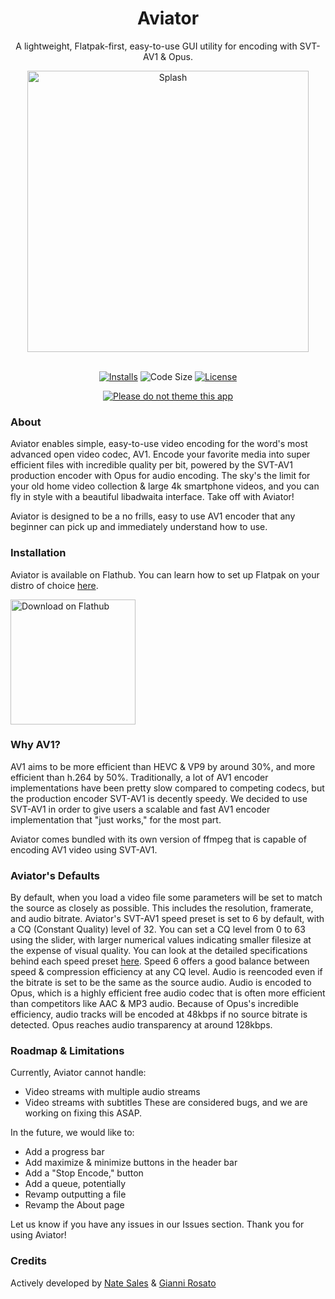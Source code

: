 <div align="center">
<h1>Aviator</h1>

A lightweight, Flatpak-first, easy-to-use GUI utility for encoding with SVT-AV1 & Opus.

<img src="assets/aviator_splash2.avif" alt="Splash" width=450/>
<br>
<br>

[![Installs](https://img.shields.io/flathub/downloads/net.natesales.Aviator?style=for-the-badge)](https://flathub.org/apps/details/net.natesales.Aviator)
![Code Size](https://img.shields.io/github/languages/code-size/natesales/aviator?style=for-the-badge)
[![License](https://img.shields.io/github/license/natesales/q?style=for-the-badge)](https://raw.githubusercontent.com/natesales/q/main/LICENSE)

[![Please do not theme this app](https://stopthemingmy.app/badge.svg)](https://stopthemingmy.app)
</div>

### About

Aviator enables simple, easy-to-use video encoding for the word's most advanced open video codec, AV1. Encode your favorite media into super efficient files with incredible quality per bit, powered by the SVT-AV1 production encoder with Opus for audio encoding. The sky's the limit for your old home video collection &amp; large 4k smartphone videos, and you can fly in style with a beautiful libadwaita interface. Take off with Aviator!

Aviator is designed to be a no frills, easy to use AV1 encoder that any beginner can pick up and immediately understand how to use. 

### Installation

Aviator is available on Flathub. You can learn how to set up Flatpak on your distro of choice [here](https://flatpak.org/setup/).

<a href="https://flathub.org/apps/details/com.rafaelmardojai.Blanket"><img width="200" alt="Download on Flathub" src="https://flathub.org/assets/badges/flathub-badge-en.png"/></a>

### Why AV1?

AV1 aims to be more efficient than HEVC & VP9 by around 30%, and more efficient than h.264 by 50%. Traditionally, a lot of AV1 encoder implementations have been pretty slow compared to competing codecs, but the production encoder SVT-AV1 is decently speedy. We decided to use SVT-AV1 in order to give users a scalable and fast AV1 encoder implementation that "just works," for the most part.

Aviator comes bundled with its own version of ffmpeg that is capable of encoding AV1 video using SVT-AV1.

### Aviator's Defaults

By default, when you load a video file some parameters will be set to match the source as closely as possible. This includes the resolution, framerate, and audio bitrate. Aviator's SVT-AV1 speed preset is set to 6 by default, with a CQ (Constant Quality) level of 32. You can set a CQ level from 0 to 63 using the slider, with larger numerical values indicating smaller filesize at the expense of visual quality. You can look at the detailed specifications behind each speed preset [here](https://gitlab.com/AOMediaCodec/SVT-AV1/-/blob/master/Docs/CommonQuestions.md#what-presets-do). Speed 6 offers a good balance between speed & compression efficiency at any CQ level. Audio is reencoded even if the bitrate is set to be the same as the source audio. Audio is encoded to Opus, which is a highly efficient free audio codec that is often more efficient than competitors like AAC & MP3 audio. Because of Opus's incredible efficiency, audio tracks will be encoded at 48kbps if no source bitrate is detected. Opus reaches audio transparency at around 128kbps.

### Roadmap & Limitations

Currently, Aviator cannot handle:
- Video streams with multiple audio streams
- Video streams with subtitles
These are considered bugs, and we are working on fixing this ASAP.

In the future, we would like to:
- Add a progress bar
- Add maximize & minimize buttons in the header bar
- Add a "Stop Encode," button
- Add a queue, potentially
- Revamp outputting a file
- Revamp the About page

Let us know if you have any issues in our Issues section. Thank you for using Aviator!

### Credits

Actively developed by [Nate Sales](https://github.com/natesales/) & [Gianni Rosato](https://github.com/Amateurintheflesh/)
